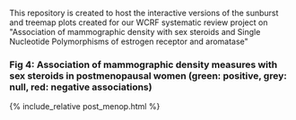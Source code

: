 This repository is created to host the interactive versions of the sunburst and treemap plots created for our WCRF systematic review project on "Association of mammographic density with sex steroids and Single Nucleotide Polymorphisms of estrogen receptor and aromatase"  

### Fig 4: Association of mammographic density measures with sex steroids in postmenopausal women (green: positive, grey: null, red: negative associations)

{% include_relative post_menop.html %}
